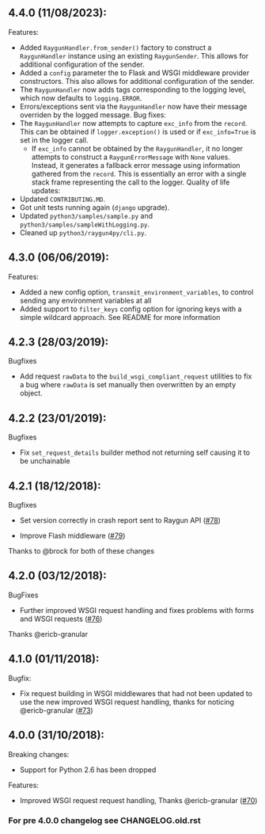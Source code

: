 ## 4.4.0 (11/08/2023):
Features:
  - Added `RaygunHandler.from_sender()` factory to construct a `RaygunHandler` instance using an existing `RaygunSender`. This allows for additional configuration of the sender.
  - Added a `config` parameter the to Flask and WSGI middleware provider constructors. This also allows for additional configuration of the sender.
  - The `RaygunHandler` now adds tags corresponding to the logging level, which now defaults to `logging.ERROR`.
  - Errors/exceptions sent via the `RaygunHandler` now have their message overriden by the logged message.
Bug fixes:
  - The `RaygunHandler` now attempts to capture `exc_info` from the `record`. This can be obtained if `logger.exception()` is used or if `exc_info=True` is set in the logger call.
    - If `exc_info` cannot be obtained by the `RaygunHandler`, it no longer attempts to construct a `RaygunErrorMessage` with `None` values. Instead, it generates a fallback error message using information gathered from the `record`. This is essentially an error with a single stack frame representing the call to the logger.
Quality of life updates:
  - Updated `CONTRIBUTING.MD`.
  - Got unit tests running again (`django` upgrade).
  - Updated `python3/samples/sample.py` and `python3/samples/sampleWithLogging.py`.
  - Cleaned up `python3/raygun4py/cli.py`.

## 4.3.0 (06/06/2019):
Features:
  - Added a new config option, `transmit_environment_variables`, to control sending any environment variables at all
  - Added support to `filter_keys` config option for ignoring keys with a simple wildcard approach. See README for more information

## 4.2.3 (28/03/2019):
Bugfixes
  - Add request `rawData` to the `build_wsgi_compliant_request` utilities to fix a bug where `rawData` is set manually then overwritten by an empty object.

## 4.2.2 (23/01/2019):
Bugfixes
  - Fix `set_request_details` builder method not returning self causing it to be unchainable

## 4.2.1 (18/12/2018):
Bugfixes
  - Set version correctly in crash report sent to Raygun API ([#78](https://github.com/MindscapeHQ/raygun4py/pull/79))

- Improve Flash middleware ([#79](https://github.com/MindscapeHQ/raygun4py/pull/79))

Thanks to @brock for both of these changes

## 4.2.0 (03/12/2018):
BugFixes
  - Further improved WSGI request handling and fixes problems with forms and WSGI requests ([#76](https://github.com/MindscapeHQ/raygun4py/pull/76))

Thanks @ericb-granular

## 4.1.0 (01/11/2018):
Bugfix:
  - Fix request building in WSGI middlewares that had not been updated to use the new improved WSGI request handling, thanks for noticing @ericb-granular ([#73](https://github.com/MindscapeHQ/raygun4py/pull/73))

## 4.0.0 (31/10/2018):
Breaking changes:
  - Support for Python 2.6 has been dropped

Features:
  - Improved WSGI request request handling, Thanks @ericb-granular ([#70](https://github.com/MindscapeHQ/raygun4py/pull/70))

### For pre 4.0.0 changelog see CHANGELOG.old.rst
